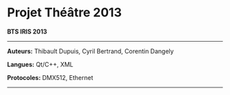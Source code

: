 Projet Théâtre 2013
====================================================
**BTS IRIS 2013**
*****
**Auteurs:** Thibault Dupuis, Cyril Bertrand, Corentin Dangely

**Langues:** Qt/C++, XML

**Protocoles:** DMX512, Ethernet
*****
